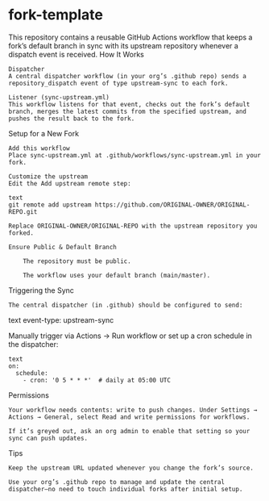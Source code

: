 # fork-template

This repository contains a reusable GitHub Actions workflow that keeps a fork’s default branch in sync with its upstream repository whenever a dispatch event is received.
How It Works

    Dispatcher
    A central dispatcher workflow (in your org’s .github repo) sends a repository_dispatch event of type upstream-sync to each fork.

    Listener (sync-upstream.yml)
    This workflow listens for that event, checks out the fork’s default branch, merges the latest commits from the specified upstream, and pushes the result back to the fork.

Setup for a New Fork

    Add this workflow
    Place sync-upstream.yml at .github/workflows/sync-upstream.yml in your fork.

    Customize the upstream
    Edit the Add upstream remote step:

    text
    git remote add upstream https://github.com/ORIGINAL-OWNER/ORIGINAL-REPO.git

    Replace ORIGINAL-OWNER/ORIGINAL-REPO with the upstream repository you forked.

    Ensure Public & Default Branch

        The repository must be public.

        The workflow uses your default branch (main/master).

Triggering the Sync

    The central dispatcher (in .github) should be configured to send:

text
event-type: upstream-sync

Manually trigger via Actions → Run workflow or set up a cron schedule in the dispatcher:

    text
    on:
      schedule:
        - cron: '0 5 * * *'  # daily at 05:00 UTC

Permissions

    Your workflow needs contents: write to push changes. Under Settings → Actions → General, select Read and write permissions for workflows. 
    
    If it’s greyed out, ask an org admin to enable that setting so your sync can push updates.

Tips

    Keep the upstream URL updated whenever you change the fork’s source.

    Use your org’s .github repo to manage and update the central dispatcher—no need to touch individual forks after initial setup.
